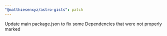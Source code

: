 ```yaml
---
"@matthiesenxyz/astro-gists": patch
---
```


Update main package.json to fix some Dependencies that were not properly marked
